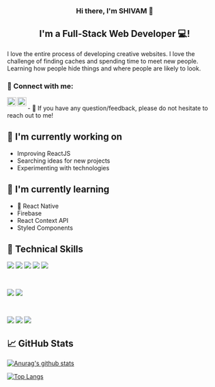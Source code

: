 

<h3 align="center">
Hi there, I'm SHIVAM 👋
</h3>

<h2 align="center">
I'm a Full-Stack Web Developer 💻!
</h2> 

I love the entire process of developing creative websites. I love the challenge of finding caches and spending time to meet new people. Learning how people hide things and where people are likely to look.

### 🤝 Connect with me:

<a href="https://www.linkedin.com/in/shivam-patil-7b9540103/"><img align="left" src="https://raw.githubusercontent.com/yushi1007/yushi1007/main/images/linkedin.svg" alt="Shivam | LinkedIn" width="21px"/></a>
<a href="https://www.instagram.com/patil_shivam17/"><img align="left" src="https://raw.githubusercontent.com/yushi1007/yushi1007/main/images/instagram.svg" alt="Yu Shi | Instagram" width="21px"/></a>


</br>
- 💬 If you have any question/feedback, please do not hesitate to reach out to me!

## 🔭 I'm currently working on

- Improving ReactJS
- Searching ideas for new projects
- Experimenting with technologies

## 🌱 I'm currently learning

- 📱 React Native
- Firebase
- React Context API
- Styled Components  

## 💼 Technical Skills

![](https://img.shields.io/badge/Code-React-informational?style=flat&logo=react&color=61DAFB)
![](https://img.shields.io/badge/Code-Redux-informational?style=flat&logo=Redux&color=764ABC)
![](https://img.shields.io/badge/Code-JavaScript-informational?style=flat&logo=JavaScript&color=F7DF1E)
![](https://img.shields.io/badge/Code-HTML5-informational?style=flat&logo=HTML5&color=E34F26)
![](https://img.shields.io/badge/Code-Node-informational?style=flat&logo=nodejs&color=green)

</br>

![](https://img.shields.io/badge/Style-Bootstrap-informational?style=flat&logo=Bootstrap&color=7952B3)
![](https://img.shields.io/badge/Style-CSS3-informational?style=flat&logo=CSS3&color=1572B6)

</br>

![](https://img.shields.io/badge/Tools-NPM-informational?style=flat&logo=NPM&color=CB3837)
![](https://img.shields.io/badge/Tools-Git-informational?style=flat&logo=Git&color=F05032)
![](https://img.shields.io/badge/Tools-GitHub-informational?style=flat&logo=GitHub&color=181717)

## 📈 GitHub Stats 

[![Anurag's github stats](https://github-readme-stats.vercel.app/api?username=shivampatil2110&show_icons=true&theme=dark&bg_color=00000000)]([https://github.com/yushi1007](https://github.com/shivampatil2110))

[![Top Langs](https://github-readme-stats.vercel.app/api/top-langs/?username=anuraghazra&layout=donut&theme=dark&bg_color=00000000)](https://github.com/anuraghazra/github-readme-stats)

